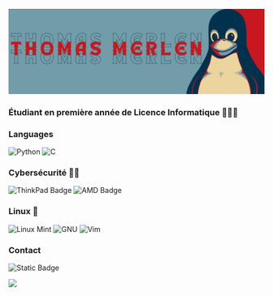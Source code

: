 ![](https://raw.githubusercontent.com/thomas-merlen/thomas-merlen/master/banner_github.png)

### Étudiant en première année de Licence Informatique 🧑🏼‍💼

### Languages

![Python](https://img.shields.io/badge/-Python-000?&logo=Python&color=729ca8)
![C](https://img.shields.io/badge/-C-000?&logo=C&color=729ca8)

### Cybersécurité 👨‍💻
![ThinkPad Badge](https://img.shields.io/badge/ThinkPad-EE2624?logo=thinkpad&logoColor=red&style=flat&color=729ca8)
![AMD Badge](https://img.shields.io/badge/AMD-ED1C24?logo=amd&logoColor=red&style=flat&color=729ca8)

### Linux 🐧

![Linux Mint](https://img.shields.io/badge/-Linux_Mint-000?&logo=linuxmint&color=729ca8)
![GNU](https://img.shields.io/badge/-GNU-000?&logo=GNU&color=729ca8&logoColor=a42e2b)
![Vim](https://img.shields.io/badge/-Vim-000?&logo=Vim&color=729ca8&logoColor=019733)

### Contact 

![Static Badge](https://img.shields.io/badge/%F0%9F%93%A9_-thomas.merlen%40outlook.com-729ca8)

<img height="137px" src="https://github-readme-stats.vercel.app/api/top-langs/?username=thomas-merlen&hide=html&hide_title=true&hide_border=true&layout=compact&langs_count=6&exclude_repo=comp426&text_color=000&icon_color=fff&bg_color=729ca8&theme=graywhite" />
